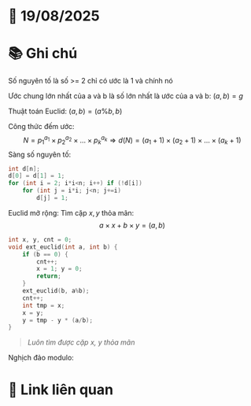 # 📅 19/08/2025
# 📚 Ghi chú

Số nguyên tố là số >= 2 chỉ có ước là 1 và chính nó

Ước chung lớn nhất của a và b là số lớn nhất là ước của a và b: $(a, b) = g$

Thuật toán Euclid: $(a, b) = (a\%b, b)$

Công thức đếm ước:
$$
N = p_1^{a_1} \times p_2^{a_2} \times ... \times p_k^{a_k}
\Rightarrow d(N) = (a_1+1) \times (a_2+1) \times ... \times (a_k+1)
$$
Sàng số nguyên tố:
```cpp
int d[n];
d[0] = d[1] = 1;
for (int i = 2; i*i<n; i++) if (!d[i])
	for (int j = i*i; j<n; j+=i)
		d[j] = 1;
```
Euclid mở rộng:
Tìm cặp $x, y$ thỏa mãn:
$$
a \times x + b \times y = (a, b)
$$
```cpp
int x, y, cnt = 0;
void ext_euclid(int a, int b) {
	if (b == 0) {
		cnt++;
		x = 1; y = 0;
		return;
	}
	ext_euclid(b, a%b);
	cnt++;
	int tmp = x;
	x = y;
	y = tmp - y * (a/b);
}
```
> *Luôn tìm được cặp x, y thỏa mãn*

Nghịch đảo modulo:
# 🔗 Link liên quan

